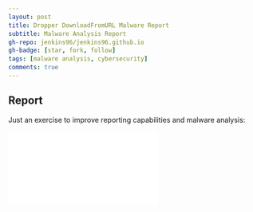 ```yaml
---
layout: post
title: Dropper DownloadFromURL Malware Report
subtitle: Malware Analysis Report
gh-repo: jenkins96/jenkins96.github.io
gh-badge: [star, fork, follow]
tags: [malware analysis, cybersecurity]
comments: true
---
```



## Report

Just an exercise to improve reporting capabilities and malware analysis:


![PDF Report Dropper.DownloadFromURL](../assets/files/Dropper.DownloadFromURL/Dropper.DownloadFromURL.pdf)